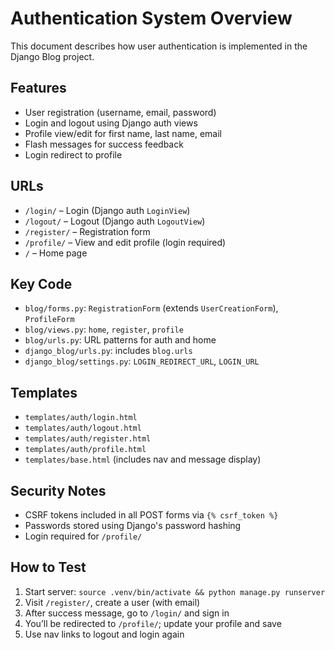 # Authentication System Overview

This document describes how user authentication is implemented in the Django Blog project.

## Features
- User registration (username, email, password)
- Login and logout using Django auth views
- Profile view/edit for first name, last name, email
- Flash messages for success feedback
- Login redirect to profile

## URLs
- `/login/` – Login (Django auth `LoginView`)
- `/logout/` – Logout (Django auth `LogoutView`)
- `/register/` – Registration form
- `/profile/` – View and edit profile (login required)
- `/` – Home page

## Key Code
- `blog/forms.py`: `RegistrationForm` (extends `UserCreationForm`), `ProfileForm`
- `blog/views.py`: `home`, `register`, `profile`
- `blog/urls.py`: URL patterns for auth and home
- `django_blog/urls.py`: includes `blog.urls`
- `django_blog/settings.py`: `LOGIN_REDIRECT_URL`, `LOGIN_URL`

## Templates
- `templates/auth/login.html`
- `templates/auth/logout.html`
- `templates/auth/register.html`
- `templates/auth/profile.html`
- `templates/base.html` (includes nav and message display)

## Security Notes
- CSRF tokens included in all POST forms via `{% csrf_token %}`
- Passwords stored using Django's password hashing
- Login required for `/profile/`

## How to Test
1. Start server: `source .venv/bin/activate && python manage.py runserver`
2. Visit `/register/`, create a user (with email)
3. After success message, go to `/login/` and sign in
4. You’ll be redirected to `/profile/`; update your profile and save
5. Use nav links to logout and login again
